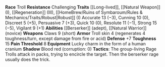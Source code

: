 **Race** Troll
**Resistance** Challenging 
**Traits** [[Long-lived]], [[Natural Weapon]] (I), [[Regeneration]] (III), [[HomeBrew/Ruins of Symbaroum/Rules & Mechanics/Traits/Robust|Robust]] (I) 
Accurate 13 (−3), Cunning 10 (0), Discreet 5 (+5), Persuasive 7 (+3), Quick 10 (0), Resolute 11 (−1), Strong 15 (−5), Vigilant 9 (+1) 
**Abilities** [[Berserker]] (adept), [[Natural Warrior]] (novice) 
**Weapons** Claws 9 (short) 
**Armor** Troll skin 4 (regenerates 4 toughness/turn, except damage from fire or acid) 
**Defense** +7 
**Toughness** 15 
**Pain Threshold** 8 
**Equipment** Lucky charm in the form of a human cranium 
**Shadow** Blood red (corruption: 0) 
**Tactics**: The group-living Rage Trolls attack in packs, trying to encircle the target. Then the berserker rage usually does the trick.